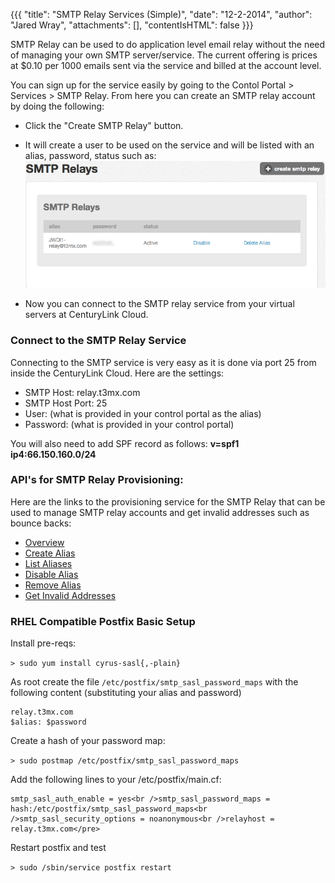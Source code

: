 {{{
  "title": "SMTP Relay Services (Simple)",
  "date": "12-2-2014",
  "author": "Jared Wray",
  "attachments": [],
  "contentIsHTML": false
}}}

SMTP Relay can be used to do application level email relay without the need of managing your own SMTP server/service. The current offering is prices at $0.10 per 1000 emails sent via the service and billed at the account level.</p>
<p>You can sign up for the service easily by going to the Contol Portal &gt; Services &gt; SMTP Relay. From here you can create an SMTP relay account by doing the following:</p>

- Click the "Create SMTP Relay" button.

- It will create a user to be used on the service and will be listed with an alias, password, status such as:![SMTP Relay Users List](../images/smtp-relay-user.png)

- Now you can connect to the SMTP relay service from your virtual servers at CenturyLink Cloud.

### Connect to the SMTP Relay Service

Connecting to the SMTP service is very easy as it is done via port 25 from inside the CenturyLink Cloud. Here are the settings:

- SMTP Host: relay.t3mx.com
- SMTP Host Port: 25
- User: (what is provided in your control portal as the alias)
- Password: (what is provided in your control portal)

You will also need to add SPF record as follows: **v=spf1 ip4:66.150.160.0/24**

### API's for SMTP Relay Provisioning:

 Here are the links to the provisioning service for the SMTP Relay that can be used to manage SMTP relay accounts and get invalid addresses such as bounce backs:

- [Overview](http://www.centurylinkcloud.com/api-docs/v1#smtp-relay-smtp-relay-api-overview)
- [Create Alias](http://www.centurylinkcloud.com/api-docs/v1#smtp-relay-createalias)
- [List Aliases](http://www.centurylinkcloud.com/api-docs/v1#smtp-relay-listaliases)
- [Disable Alias](http://www.centurylinkcloud.com/api-docs/v1#smtp-relay-disablealias)
- [Remove Alias](http://www.centurylinkcloud.com/api-docs/v1#smtp-relay-removealias)
- [Get Invalid Addresses](http://www.centurylinkcloud.com/api-docs/v1#smtp-relay-get-invalid-addresses)

### RHEL Compatible Postfix Basic Setup

Install pre-reqs:

```> sudo yum install cyrus-sasl{,-plain}```

As root create the file `/etc/postfix/smtp_sasl_password_maps` with the following content (substituting your alias and password)

```
relay.t3mx.com
$alias: $password
```

Create a hash of your password map:

```> sudo postmap /etc/postfix/smtp_sasl_password_maps```


Add the following lines to your /etc/postfix/main.cf:

```
smtp_sasl_auth_enable = yes<br />smtp_sasl_password_maps = hash:/etc/postfix/smtp_sasl_password_maps<br />smtp_sasl_security_options = noanonymous<br />relayhost = relay.t3mx.com</pre>
```

Restart postfix and test

```> sudo /sbin/service postfix restart```
